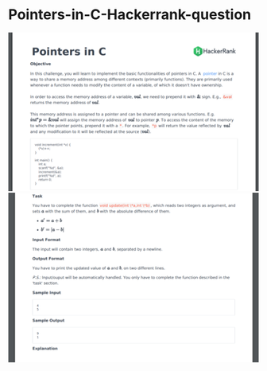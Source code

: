 # Pointers-in-C-Hackerrank-question

![](https://github.com/AADI-1331/Pointers-in-C-Hackerrank-question/blob/main/1.png)
![](https://github.com/AADI-1331/Pointers-in-C-Hackerrank-question/blob/main/2.png)
![]()
